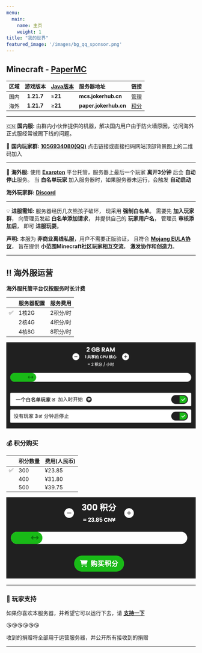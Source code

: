 ```yaml
---
menu:
  main:
    name: 主页
    weight: 1
title: "我的世界"
featured_image: '/images/bg_qq_sponsor.png'
---
```


## Minecraft - [PaperMC](https://papermc.io)

区域|游戏版本|[Java版本](https://www.oracle.com/java/technologies/downloads/)|服务器地址|链接|
|:---|:-------:|:-----|:--------------------------|---|
|国内|**1.21.7**|≥**21**|**mcs.jokerhub.cn**|[管理](http://mcs.jokerhub.cn:23333/)|
|海外|**1.21.7**|≥**21**|**paper.jokerhub.cn**|[积分](https://exaroton.com/pools/qWE6dfsMX4TxT6g4)|

---

🇨🇳 **国内服:** 由群内小伙伴提供的机器，解决国内用户由于防火墙原因，访问海外正式服经常被踢下线的问题。

💬 **国内玩家群:** **[1056934080(QQ)](https://jq.qq.com/?_wv=1027&k=DUEQuLE6)**
点击链接或直接扫码网站顶部背景图上的二维码加入

---

🎯 **海外服:** 使用 **[Exaroton](https://exaroton.com)** 平台托管，服务器上最后一个玩家 **离开3分钟** 后会 **自动停止**服务。
当 **白名单玩家** 加入服务器时，如果服务器未运行，会触发 **自动启动**

**海外玩家群:**  **[Discord](https://discord.gg/9JAb9vpvUE)**

--- 

💡 **进服需知:** 服务器经历几次熊孩子破坏，
现采用 **强制白名单**。
需要先 **加入玩家群**，
向管理员发起 **白名单添加请求**，
并提供自己的 **玩家用户名**，
管理员 **审核添加后**，
即可 **进服玩耍**。

**声明:** 本服为 **非商业离线私服**，用户不需要正版验证，
且符合 **[Mojang EULA协议](https://account.mojang.com/documents/minecraft_eula)**，
旨在提供 **小范围Minecraft社区玩家相互交流**， **激发协作和创造力**。

---

## ‼️ 海外服运营

**海外服托管平台仅按服务时长计费**

||服务器配置|服务费用|
|---|---|---|
|✅|1核2G|2积分/时|
||2核4G|4积分/时|
||4核8G|8积分/时|

![服务配置](/images/server/config.png)

### 💰 积分购买

||积分数量|费用(人民币)|
|---|:---|:------|
|✅| 300 | ¥23.85 |
|| 400 | ¥31.80 |
|| 500 | ¥39.75 |

![积分购买](/images/server/score_pay.png)

---

### 🩷 玩家支持

如果你喜欢本服务器，并希望它可以运行下去，请 [**支持一下**](/sponsor) 

😘😘😘😘😘😘

收到的捐赠将全部用于运营服务器，并公开所有接收到的捐赠

---